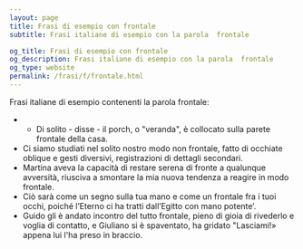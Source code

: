 ```yaml
---
layout: page
title: Frasi di esempio con frontale 
subtitle: Frasi italiane di esempio con la parola  frontale

og_title: Frasi di esempio con frontale 
og_description: Frasi italiane di esempio con la parola  frontale
og_type: website
permalink: /frasi/f/frontale.html
---
```


Frasi italiane di esempio contenenti la parola frontale:


- - Di solito - disse - il porch, o "veranda", è collocato sulla parete frontale della casa.
- Ci siamo studiati nel solito nostro modo non frontale, fatto di occhiate oblique e gesti diversivi, registrazioni di dettagli secondari.
- Martina aveva la capacità di restare serena di fronte a qualunque avversità, riusciva a smontare la mia nuova tendenza a reagire in modo frontale.
- Ciò sarà come un segno sulla tua mano e come un frontale fra i tuoi occhi, poiché l’Eterno ci ha tratti dall’Egitto con mano potente’.
- Guido gli è andato incontro del tutto frontale, pieno di gioia di rivederlo e voglia di contatto, e Giuliano si è spaventato, ha gridato "Lasciami!» appena lui l'ha preso in braccio.
